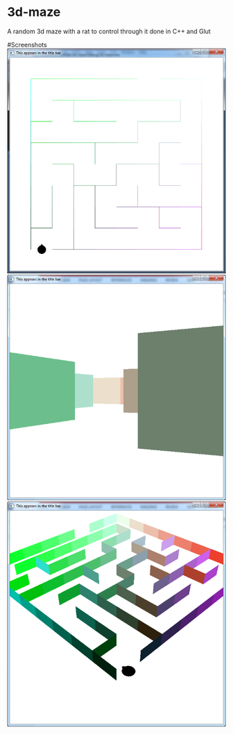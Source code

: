 # 3d-maze
A random 3d maze with a rat to control through it done in C++ and Glut

#Screenshots
![topview](topview.png)
![ratview](ratview.png)
![perspectiveview](perspectiveview.png)
